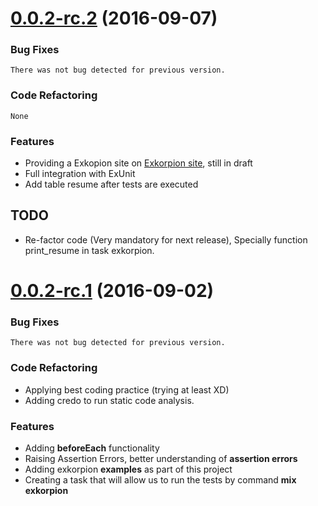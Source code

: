 <a name="0.0.2-rc.2"></a>
# [0.0.2-rc.2](https://github.com/wesovilabs/exkorpion/compare/0.0.2-rc.1...0.0.2-rc.2) (2016-09-07)
### Bug Fixes
	There was not bug detected for previous version.

### Code Refactoring
	None

### Features
- Providing a Exkopion site on [Exkorpion site](http://www.wesovilabs.com/exkorpion), still in draft
- Full integration with ExUnit
- Add table resume after tests are executed


## TODO
- Re-factor code (Very mandatory for next release), Specially function print_resume in task exkorpion.

<a name="0.0.2-rc.1"></a>
# [0.0.2-rc.1](https://github.com/wesovilabs/exkorpion/compare/0.0.1...0.0.2-rc.1) (2016-09-02)


### Bug Fixes
	There was not bug detected for previous version.

### Code Refactoring
- Applying best coding practice (trying at least XD)
- Adding credo to run static code analysis.


### Features
- Adding **beforeEach** functionality
- Raising Assertion Errors, better understanding of **assertion errors**
- Adding exkorpion **examples** as part of this project
- Creating a task that will allow us to run the tests by command **mix exkorpion**